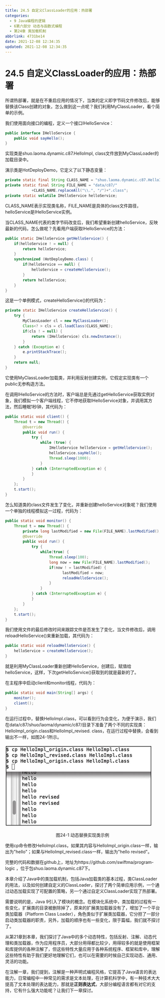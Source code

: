 ```yaml
---
title: 24.5 自定义ClassLoader的应用：热部署
categories:
  - 9 Java编程的逻辑
  - 6第六部分 动态与函数式编程
  - 第24章 类加载机制
abbrlink: 4731be14
date: 2021-12-08 12:34:35
updated: 2021-12-08 12:34:35
---
```

# 24.5 自定义ClassLoader的应用：热部署
所谓热部署，就是在不重启应用的情况下，当类的定义即字节码文件修改后，能够替换该Class创建的对象，怎么做到这一点呢？我们利用MyClassLoader，看个简单的示例。

我们使用面向接口的编程，定义一个接口IHelloService：

```java
public interface IHelloService {
    public void sayHello();
}
```

实现类是shuo.laoma.dynamic.c87.HelloImpl, class文件放到MyClassLoader的加载目录中。

演示类是HotDeployDemo，它定义了以下静态变量：

```java
private static final String CLASS_NAME = "shuo.laoma.dynamic.c87.HelloImpl";
private static final String FILE_NAME = "data/c87/"
            +CLASS_NAME.replaceAll("\\.", "/")+".class";
private static volatile IHelloService helloService;
```

CLASS_NAME表示实现类名称，FILE_NAME是具体的class文件路径，helloService是IHelloService实例。

当CLASS_NAME代表的类字节码改变后，我们希望重新创建helloService，反映最新的代码，怎么做呢？先看用户端获取IHelloService的方法：

```java
public static IHelloService getHelloService() {
    if(helloService ! = null) {
        return helloService;
    }
    synchronized (HotDeployDemo.class) {
        if(helloService == null) {
            helloService = createHelloService();
        }
        return helloService;
    }
}
```

这是一个单例模式，createHelloService()的代码为：

```java
private static IHelloService createHelloService() {
    try {
        MyClassLoader cl = new MyClassLoader();
        Class<? > cls = cl.loadClass(CLASS_NAME);
        if(cls ! = null) {
            return (IHelloService) cls.newInstance();
        }
    } catch (Exception e) {
        e.printStackTrace();
    }
    return null;
}
```

它使用MyClassLoader加载类，并利用反射创建实例，它假定实现类有一个public无参构造方法。

在调用IHelloService的方法时，客户端总是先通过getHelloService获取实例对象，我们模拟一个客户端线程，它不停地获取IHelloService对象，并调用其方法，然后睡眠1秒钟，其代码为：

```java
public static void client() {
    Thread t = new Thread() {
        @Override
        public void run() {
            try {
                while (true) {
                    IHelloService helloService = getHelloService();
                    helloService.sayHello();
                    Thread.sleep(1000);
                }
            } catch (InterruptedException e) {
            }
        }
    };
    t.start();
}
```

怎么知道类的class文件发生了变化，并重新创建helloService对象呢？我们使用一个单独的线程模拟这一过程，代码为：

```java
public static void monitor() {
    Thread t = new Thread() {
        private long lastModified = new File(FILE_NAME).lastModified();
        @Override
        public void run() {
            try {
                while(true) {
                    Thread.sleep(100);
                    long now = new File(FILE_NAME).lastModified();
                    if(now ! = lastModified) {
                          lastModified = now;
                          reloadHelloService();
                    }
                }
            } catch (InterruptedException e) {
            }
        }
    };
    t.start();
}
```

我们使用文件的最后修改时间来跟踪文件是否发生了变化，当文件修改后，调用reloadHelloService()来重新加载，其代码为：

```java
public static void reloadHelloService() {
    helloService = createHelloService();
}
```

就是利用MyClassLoader重新创建HelloService，创建后，赋值给helloService，这样，下次getHelloService()获取到的就是最新的了。

在主程序中启动client和monitor线程，代码为：

```java
public static void main(String[] args) {
    monitor();
    client();
}
```

在运行过程中，替换HelloImpl.class，可以看到行为会变化，为便于演示，我们在data/c87/shuo/laoma/dynamic/c87/目录下准备了两个不同的实现类：HelloImpl_origin.class和HelloImpl_revised. class，在运行过程中替换，会看到输出不一样，如图24-1所示。

![epub_923038_143](https://raw.githubusercontent.com/lanlan2017/images/master/Blog/Sum/20211211133947.jpeg)
<center>图24-1 动态替换实现类示例</center>

使用cp命令修改HelloImpl.class，如果其内容与HelloImpl_origin.class一样，输出为"hello"；如果与HelloImpl_revised.class一样，输出为"hello revised"。

完整的代码和数据在github上，地址为https://github.com/swiftma/program-logic ，位于包shuo.laoma.dynamic.c87下。

本章介绍了Java中的类加载机制，包括Java加载类的基本过程，类ClassLoader的用法，以及如何创建自定义的ClassLoader，探讨了两个简单应用示例，一个通过动态加载实现了可配置的策略，另一个通过自定义ClassLoader实现了热部署。

需要说明的是，Java 9引入了模块的概念。在模块化系统中，类加载的过程有一些变化，扩展类的目录被删除掉了，原来的扩展类加载器没有了，增加了一个平台类加载器（Platform Class Loader），角色类似于扩展类加载器，它分担了一部分启动类加载器的职责，另外，加载的顺序也有一些变化，限于篇幅，我们就不探讨了。

从第21章到本章，我们探讨了Java中的多个动态特性，包括反射、注解、动态代理和类加载器，作为应用程序员，大部分用得都比较少，用得较多的就是使用框架和库提供的各种注解了，但这些特性大量应用于各种系统程序、框架和库中，理解这些特性有助于我们更好地理解它们，也可以在需要的时候自己实现动态、通用、灵活的功能。

在注解一章，我们提到，注解是一种声明式编程风格，它提高了Java语言的表达能力，日常编程中一种常见的需求是文本处理，在计算机科学中，有一种技术大大提高了文本处理的表达能力，那就是**正则表达式**，大部分编程语言都有对它的支持，它有什么强大功能呢？让我们下一章探讨。
